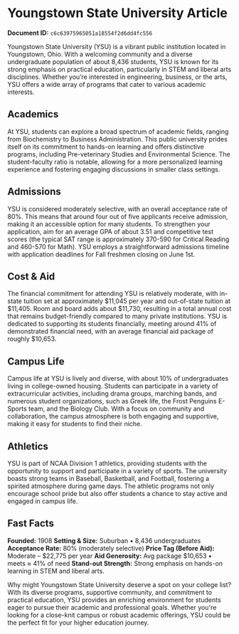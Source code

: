 # Youngstown State University Article

**Document ID:** `c6c63975965051a18554f2d6dd4fc556`

Youngstown State University (YSU) is a vibrant public institution located in Youngstown, Ohio. With a welcoming community and a diverse undergraduate population of about 8,436 students, YSU is known for its strong emphasis on practical education, particularly in STEM and liberal arts disciplines. Whether you’re interested in engineering, business, or the arts, YSU offers a wide array of programs that cater to various academic interests.

## Academics
At YSU, students can explore a broad spectrum of academic fields, ranging from Biochemistry to Business Administration. This public university prides itself on its commitment to hands-on learning and offers distinctive programs, including Pre-veterinary Studies and Environmental Science. The student-faculty ratio is notable, allowing for a more personalized learning experience and fostering engaging discussions in smaller class settings.

## Admissions
YSU is considered moderately selective, with an overall acceptance rate of 80%. This means that around four out of five applicants receive admission, making it an accessible option for many students. To strengthen your application, aim for an average GPA of about 3.51 and competitive test scores (the typical SAT range is approximately 370-590 for Critical Reading and 460-570 for Math). YSU employs a straightforward admissions timeline with application deadlines for Fall freshmen closing on June 1st.

## Cost & Aid
The financial commitment for attending YSU is relatively moderate, with in-state tuition set at approximately $11,045 per year and out-of-state tuition at $11,405. Room and board adds about $11,730, resulting in a total annual cost that remains budget-friendly compared to many private institutions. YSU is dedicated to supporting its students financially, meeting around 41% of demonstrated financial need, with an average financial aid package of roughly $10,653.

## Campus Life
Campus life at YSU is lively and diverse, with about 10% of undergraduates living in college-owned housing. Students can participate in a variety of extracurricular activities, including drama groups, marching bands, and numerous student organizations, such as Greek life, the Frost Penguins E-Sports team, and the Biology Club. With a focus on community and collaboration, the campus atmosphere is both engaging and supportive, making it easy for students to find their niche.

## Athletics
YSU is part of NCAA Division 1 athletics, providing students with the opportunity to support and participate in a variety of sports. The university boasts strong teams in Baseball, Basketball, and Football, fostering a spirited atmosphere during game days. The athletic programs not only encourage school pride but also offer students a chance to stay active and engaged in campus life.

## Fast Facts
**Founded:** 1908
**Setting & Size:** Suburban • 8,436 undergraduates
**Acceptance Rate:** 80% (moderately selective)
**Price Tag (Before Aid):** Moderate – $22,775 per year
**Aid Generosity:** Avg package $10,653 • meets ≈ 41% of need
**Stand-out Strength:** Strong emphasis on hands-on learning in STEM and liberal arts.

Why might Youngstown State University deserve a spot on your college list? With its diverse programs, supportive community, and commitment to practical education, YSU provides an enriching environment for students eager to pursue their academic and professional goals. Whether you're looking for a close-knit campus or robust academic offerings, YSU could be the perfect fit for your higher education journey.

